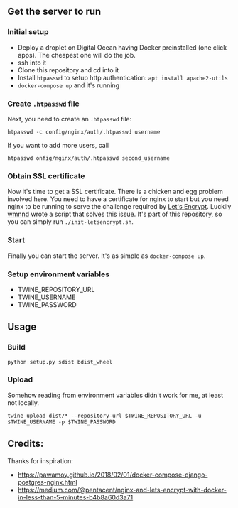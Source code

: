 ## Get the server to run

### Initial setup

* Deploy a droplet on Digital Ocean having Docker preinstalled (one click apps). The cheapest one will do the job.
* ssh into it
* Clone this repository and cd into it
* Install `htpasswd` to setup http authentication: `apt install apache2-utils`
* `docker-compose up` and it's running

### Create `.htpasswd` file

Next, you need to create an `.htpasswd` file:

`htpasswd -c config/nginx/auth/.htpasswd username`

If you want to add more users, call

`htpasswd onfig/nginx/auth/.htpasswd second_username`

### Obtain SSL certificate
Now it's time to get a SSL certificate. There is a chicken and egg problem involved here.
You need to have a certificate for nginx to start but you need nginx to be running to serve the challenge required by [Let's Encrypt](https://letsencrypt.org/).
Luckily [wmnnd](https://github.com/wmnnd/nginx-certbot) wrote a script that solves this issue.
It's part of this repository, so you can simply run `./init-letsencrypt.sh`.

### Start
Finally you can start the server. It's as simple as `docker-compose up`.

### Setup environment variables
* TWINE_REPOSITORY_URL
* TWINE_USERNAME
* TWINE_PASSWORD

## Usage

### Build

`python setup.py sdist bdist_wheel`

### Upload
Somehow reading from environment variables didn't work for me, at least not locally.

`twine upload dist/* --repository-url $TWINE_REPOSITORY_URL -u $TWINE_USERNAME -p $TWINE_PASSWORD`


## Credits:
Thanks for inspiration:
* https://pawamoy.github.io/2018/02/01/docker-compose-django-postgres-nginx.html
* https://medium.com/@pentacent/nginx-and-lets-encrypt-with-docker-in-less-than-5-minutes-b4b8a60d3a71
